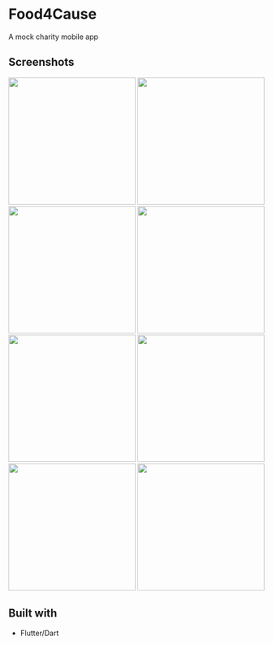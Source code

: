 # Food4Cause
A mock charity mobile app

## Screenshots
<p align="center">
  <img src="https://user-images.githubusercontent.com/47582804/152885356-5f12bb50-c1f3-465e-b2ba-2f2b951a0056.png" width="250" >
  <img src="https://user-images.githubusercontent.com/47582804/152885358-6c2c5a03-5944-4c23-8d8c-eec5bb4bb817.png" width="250" >
  <img src="https://user-images.githubusercontent.com/47582804/152885360-93d89023-4346-46bb-80eb-d426306d4c9f.png" width="250" >
  <img src="https://user-images.githubusercontent.com/47582804/152885364-37a959da-2807-43ec-9bb9-6bcc76c54b56.png" width="250" >
  <img src="https://user-images.githubusercontent.com/47582804/152885365-b5a54537-6959-4251-9302-3b4bea8132aa.png" width="250" >
  <img src="https://user-images.githubusercontent.com/47582804/152885366-b5e1a32e-994a-4de2-9fe3-327ac3486f37.png" width="250" >
  <img src="https://user-images.githubusercontent.com/47582804/152884568-3186f492-fd0e-46d8-bc28-5b22a361f96c.png" width="250" >
  <img src="https://user-images.githubusercontent.com/47582804/152884569-85ec010c-fa97-4686-8304-a63b7fb43ba2.png" width="250" >
  
 

</p>

## Built with
* Flutter/Dart

